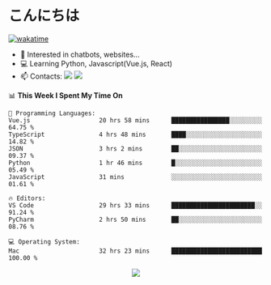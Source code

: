 # こんにちは

[![wakatime](https://wakatime.com/badge/user/018bd4cf-9224-4729-b4f3-31fc6a93ca34.svg)](https://wakatime.com/@flamescoder)

- 👀 Interested in chatbots, websites...
- 💻 Learning Python, Javascript(Vue.js, React)
- 📫 Contacts: <a href="https://t.me/FlameCoder0_0" target="_blank"><img src="https://img.shields.io/badge/telegram-0088cc?logo=telegram&logoColor=white"/></a> <a href="https://discord.gg/3wt8QRndjm" target="_blank"><img src="https://img.shields.io/badge/discord-5865F2?logo=discord&logoColor=white"/></a>

<!--START_SECTION:waka-->
📊 **This Week I Spent My Time On** 

```text
💬 Programming Languages: 
Vue.js                   20 hrs 58 mins      ████████████████░░░░░░░░░   64.75 % 
TypeScript               4 hrs 48 mins       ████░░░░░░░░░░░░░░░░░░░░░   14.82 % 
JSON                     3 hrs 2 mins        ██░░░░░░░░░░░░░░░░░░░░░░░   09.37 % 
Python                   1 hr 46 mins        █░░░░░░░░░░░░░░░░░░░░░░░░   05.49 % 
JavaScript               31 mins             ░░░░░░░░░░░░░░░░░░░░░░░░░   01.61 % 

🔥 Editors: 
VS Code                  29 hrs 33 mins      ███████████████████████░░   91.24 % 
PyCharm                  2 hrs 50 mins       ██░░░░░░░░░░░░░░░░░░░░░░░   08.76 % 

💻 Operating System: 
Mac                      32 hrs 23 mins      █████████████████████████   100.00 % 
```


<!--END_SECTION:waka-->

<div align="center">
  <img src="https://komarev.com/ghpvc/?username=FlamesC0der&style=flat-square&color=red"/>
</div>
